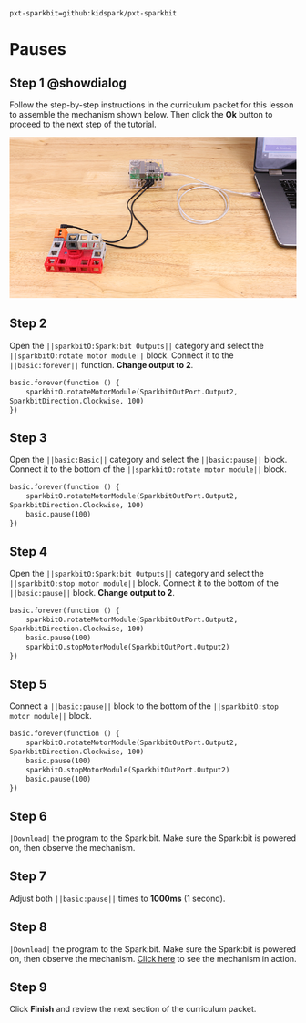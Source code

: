 ```package
pxt-sparkbit=github:kidspark/pxt-sparkbit
```
# Pauses

## Step 1 @showdialog

Follow the step-by-step instructions in the curriculum packet for this lesson to assemble  the mechanism shown below. Then click the **Ok** button to proceed to the next step of the tutorial.

![1-3-pauses-1](https://raw.githubusercontent.com/KidSpark/tutorials/master/assets/1-3-pauses-1.png)

## Step 2

Open the ``||sparkbitO:Spark:bit Outputs||`` category and select the ``||sparkbitO:rotate motor module||`` block. Connect it to the ``||basic:forever||`` function. **Change output to 2**.

```blocks
basic.forever(function () {
    sparkbitO.rotateMotorModule(SparkbitOutPort.Output2, SparkbitDirection.Clockwise, 100)
})
```

## Step 3

Open the ``||basic:Basic||`` category and select the ``||basic:pause||`` block. Connect it to the bottom of the ``||sparkbitO:rotate motor module||`` block.

```blocks
basic.forever(function () {
    sparkbitO.rotateMotorModule(SparkbitOutPort.Output2, SparkbitDirection.Clockwise, 100)
    basic.pause(100)
})
```

## Step 4

Open the ``||sparkbitO:Spark:bit Outputs||`` category and select the ``||sparkbitO:stop motor module||`` block. Connect it to the bottom of the ``||basic:pause||`` block. **Change output to 2**.

```blocks
basic.forever(function () {
    sparkbitO.rotateMotorModule(SparkbitOutPort.Output2, SparkbitDirection.Clockwise, 100)
    basic.pause(100)
    sparkbitO.stopMotorModule(SparkbitOutPort.Output2)
})
```

## Step 5

Connect a ``||basic:pause||`` block to the bottom of the ``||sparkbitO:stop motor module||`` block.

```blocks
basic.forever(function () {
    sparkbitO.rotateMotorModule(SparkbitOutPort.Output2, SparkbitDirection.Clockwise, 100)
    basic.pause(100)
    sparkbitO.stopMotorModule(SparkbitOutPort.Output2)
    basic.pause(100)
})
```

## Step 6

``|Download|`` the program to the Spark:bit. Make sure the Spark:bit is powered on, then observe the mechanism.

## Step 7

Adjust both ``||basic:pause||`` times to **1000ms** (1 second). 

## Step 8

``|Download|`` the program to the Spark:bit. Make sure the Spark:bit is powered on, then observe the mechanism. [Click here](https://kidsparkeducation.org/media/2356) to see the mechanism in action.

## Step 9

Click **Finish** and review the next section of the curriculum packet.
